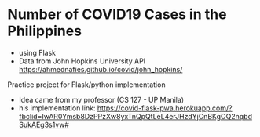 # Number of  COVID19 Cases in the Philippines
- using Flask
- Data from John Hopkins University API https://ahmednafies.github.io/covid/john_hopkins/


Practice project for Flask/python implementation
- Idea came from my professor (CS 127 - UP Manila)
- his implementation link: https://covid-flask-pwa.herokuapp.com/?fbclid=IwAR0Ymsb8DzPPzXw8yxTnQpQtLeL4erJHzdYjCnBKgOQ2nqbdSukAEg3s1vw#
